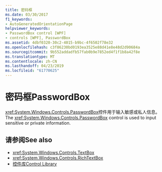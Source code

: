 ```yaml
---
title: 密码框
ms.date: 03/30/2017
f1_keywords:
- AutoGeneratedOrientationPage
helpviewer_keywords:
- PasswordBox control [WPF]
- controls [WPF], PasswordBox
ms.assetid: 4dbf0320-30c2-4015-b9bc-4f6502f78e32
ms.openlocfilehash: c3f86230bd0193ea3525e88d41e8e48d2d90684a
ms.sourcegitcommit: 9b552addadfb57fab0b9e7852ed4f1f1b8a42f8e
ms.translationtype: MT
ms.contentlocale: zh-CN
ms.lasthandoff: 04/23/2019
ms.locfileid: "61770625"
---
```

# <a name="passwordbox"></a><span data-ttu-id="160b5-102">密码框</span><span class="sxs-lookup"><span data-stu-id="160b5-102">PasswordBox</span></span>
<span data-ttu-id="160b5-103"><xref:System.Windows.Controls.PasswordBox>控件用于输入敏感或私人信息。</span><span class="sxs-lookup"><span data-stu-id="160b5-103">The <xref:System.Windows.Controls.PasswordBox> control is used to input sensitive or private information.</span></span>  
  
## <a name="see-also"></a><span data-ttu-id="160b5-104">请参阅</span><span class="sxs-lookup"><span data-stu-id="160b5-104">See also</span></span>

- <xref:System.Windows.Controls.TextBox>
- <xref:System.Windows.Controls.RichTextBox>
- [<span data-ttu-id="160b5-105">控件库</span><span class="sxs-lookup"><span data-stu-id="160b5-105">Control Library</span></span>](control-library.md)
